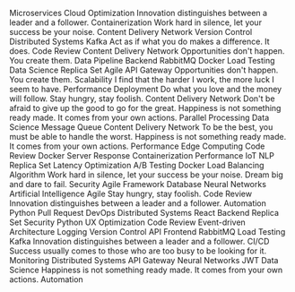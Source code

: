 Microservices Cloud Optimization Innovation distinguishes between a leader and a follower. Containerization Work hard in silence, let your success be your noise. Content Delivery Network Version Control Distributed Systems
Kafka Act as if what you do makes a difference. It does. Code Review Content Delivery Network Opportunities don't happen. You create them.
Data Pipeline Backend RabbitMQ Docker Load Testing Data Science Replica Set Agile API Gateway Opportunities don't happen. You create them.
Scalability I find that the harder I work, the more luck I seem to have. Performance Deployment Do what you love and the money will follow. Stay hungry, stay foolish. Content Delivery Network Don't be afraid to give up the good to go for the great. Happiness is not something ready made. It comes from your own actions.
Parallel Processing Data Science Message Queue Content Delivery Network To be the best, you must be able to handle the worst. Happiness is not something ready made. It comes from your own actions. Performance Edge Computing Code Review Docker
Server Response Containerization Performance IoT NLP Replica Set Latency Optimization A/B Testing Docker Load Balancing Algorithm
Work hard in silence, let your success be your noise. Dream big and dare to fail. Security Agile Framework Database
Neural Networks Artificial Intelligence Agile Stay hungry, stay foolish. Code Review Innovation distinguishes between a leader and a follower. Automation Python Pull Request DevOps Distributed Systems React Backend Replica Set
Security Python UX Optimization Code Review Event-driven Architecture Logging Version Control API Frontend
RabbitMQ Load Testing Kafka Innovation distinguishes between a leader and a follower. CI/CD Success usually comes to those who are too busy to be looking for it. Monitoring Distributed Systems API Gateway Neural Networks JWT Data Science Happiness is not something ready made. It comes from your own actions. Automation

